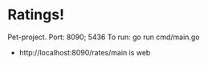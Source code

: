 # Ratings!
Pet-project. Port: 8090; 5436
To run: go run cmd/main.go
- http://localhost:8090/rates/main is web
